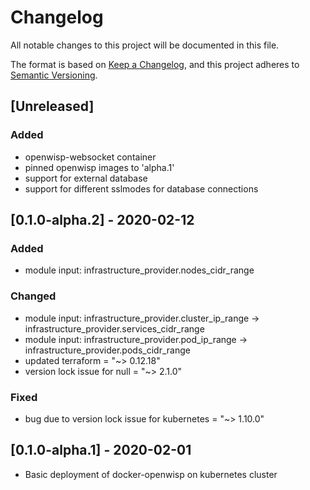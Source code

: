 # Changelog

All notable changes to this project will be documented in this file.

The format is based on [Keep a Changelog](https://keepachangelog.com/en/1.0.0/),
and this project adheres to [Semantic Versioning](https://semver.org/spec/v2.0.0.html).

## [Unreleased]
### Added
- openwisp-websocket container
- pinned openwisp images to 'alpha.1'
- support for external database
- support for different sslmodes for database connections

## [0.1.0-alpha.2] - 2020-02-12
### Added
- module input: infrastructure_provider.nodes_cidr_range

### Changed
- module input: infrastructure_provider.cluster_ip_range -> infrastructure_provider.services_cidr_range
- module input: infrastructure_provider.pod_ip_range -> infrastructure_provider.pods_cidr_range
- updated terraform = "~> 0.12.18"
- version lock issue for null   = "~> 2.1.0"

### Fixed
- bug due to version lock issue for kubernetes = "~> 1.10.0"

## [0.1.0-alpha.1] - 2020-02-01
- Basic deployment of docker-openwisp on kubernetes cluster
